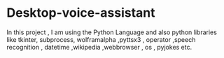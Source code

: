 # Desktop-voice-assistant
In this project , I am using the Python Language and also python libraries like tkinter, subprocess, wolframalpha ,pyttsx3 , operator ,speech recognition  , datetime ,wikipedia ,webbrowser , os , pyjokes etc.
